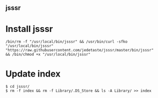 ## jsssr

# Install jsssr
```
/bin/rm -f "/usr/local/bin/jsssr" && /usr/bin/curl -sfko "/usr/local/bin/jsssr" "https://raw.githubusercontent.com/jedetaste/jsssr/master/bin/jsssr" && /bin/chmod +x "/usr/local/bin/jsssr"
```

# Update index
```
$ cd jsssr/
$ rm -f index && rm -f Library/.DS_Store && ls -A Library/ >> index
```
